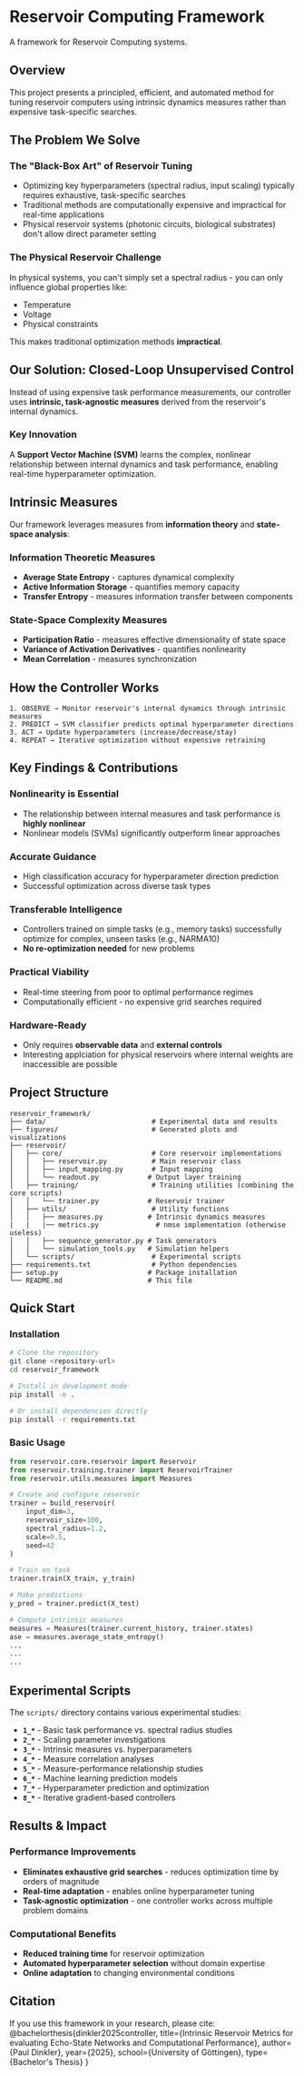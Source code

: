 # Reservoir Computing Framework

A framework for Reservoir Computing systems.

## Overview

This project presents a principled, efficient, and automated method for tuning reservoir computers using intrinsic dynamics measures rather than expensive task-specific searches. 

## The Problem We Solve

### The "Black-Box Art" of Reservoir Tuning
- Optimizing key hyperparameters (spectral radius, input scaling) typically requires exhaustive, task-specific searches
- Traditional methods are computationally expensive and impractical for real-time applications
- Physical reservoir systems (photonic circuits, biological substrates) don't allow direct parameter setting

### The Physical Reservoir Challenge
In physical systems, you can't simply set a spectral radius - you can only influence global properties like:
- Temperature
- Voltage  
- Physical constraints

This makes traditional optimization methods **impractical**.

## Our Solution: Closed-Loop Unsupervised Control

Instead of using expensive task performance measurements, our controller uses **intrinsic, task-agnostic measures** derived from the reservoir's internal dynamics.

### Key Innovation
A **Support Vector Machine (SVM)** learns the complex, nonlinear relationship between internal dynamics and task performance, enabling real-time hyperparameter optimization.

## Intrinsic Measures

Our framework leverages measures from **information theory** and **state-space analysis**:

### Information Theoretic Measures
- **Average State Entropy** - captures dynamical complexity
- **Active Information Storage** - quantifies memory capacity
- **Transfer Entropy** - measures information transfer between components

### State-Space Complexity Measures  

- **Participation Ratio** - measures effective dimensionality of state space
- **Variance of Activation Derivatives** - quantifies nonlinearity
- **Mean Correlation** - measures synchronization

## How the Controller Works

```
1. OBSERVE → Monitor reservoir's internal dynamics through intrinsic measures
2. PREDICT → SVM classifier predicts optimal hyperparameter directions  
3. ACT → Update hyperparameters (increase/decrease/stay)
4. REPEAT → Iterative optimization without expensive retraining
```

## Key Findings & Contributions

### Nonlinearity is Essential
- The relationship between internal measures and task performance is **highly nonlinear**
- Nonlinear models (SVMs) significantly outperform linear approaches

### Accurate Guidance
- High classification accuracy for hyperparameter direction prediction
- Successful optimization across diverse task types

### Transferable Intelligence
- Controllers trained on simple tasks (e.g., memory tasks) successfully optimize for complex, unseen tasks (e.g., NARMA10)
- **No re-optimization needed** for new problems

### Practical Viability
- Real-time steering from poor to optimal performance regimes
- Computationally efficient - no expensive grid searches required

### Hardware-Ready
- Only requires **observable data** and **external controls**
- Interesting applciation for physical reservoirs where internal weights are inaccessible are possible

## Project Structure

```
reservoir_framework/
├── data/                          # Experimental data and results
├── figures/                       # Generated plots and visualizations  
├── reservoir/
│   ├── core/                      # Core reservoir implementations
│   │   ├── reservoir.py           # Main reservoir class
│   │   ├── input_mapping.py       # Input mapping
│   │   └── readout.py            # Output layer training
│   ├── training/                  # Training utilities (combining the core scripts)
│   │   └── trainer.py            # Reservoir trainer
│   ├── utils/                     # Utility functions
│   │   ├── measures.py           # Intrinsic dynamics measures
|   |   |── metrics.py              # nmse implementation (otherwise useless)
│   │   ├── sequence_generator.py # Task generators
│   │   └── simulation_tools.py   # Simulation helpers
│   └── scripts/                   # Experimental scripts
├── requirements.txt               # Python dependencies
├── setup.py                      # Package installation
└── README.md                     # This file
```

## Quick Start

### Installation

```bash
# Clone the repository
git clone <repository-url>
cd reservoir_framework

# Install in development mode
pip install -e .

# Or install dependencies directly
pip install -r requirements.txt
```

### Basic Usage

```python
from reservoir.core.reservoir import Reservoir
from reservoir.training.trainer import ReservoirTrainer
from reservoir.utils.measures import Measures

# Create and configure reservoir
trainer = build_reservoir(
    input_dim=3,
    reservoir_size=100,
    spectral_radius=1.2,
    scale=0.5,
    seed=42
)

# Train on task
trainer.train(X_train, y_train)

# Make predictions  
y_pred = trainer.predict(X_test)

# Compute intrinsic measures
measures = Measures(trainer.current_history, trainer.states)
ase = measures.average_state_entropy()
...
...
...

```

## Experimental Scripts

The `scripts/` directory contains various experimental studies:

- **`1_*`** - Basic task performance vs. spectral radius studies
- **`2_*`** - Scaling parameter investigations  
- **`3_*`** - Intrinsic measures vs. hyperparameters
- **`4_*`** - Measure correlation analyses
- **`5_*`** - Measure-performance relationship studies
- **`6_*`** - Machine learning prediction models
- **`7_*`** - Hyperparameter prediction and optimization
- **`8_*`** - Iterative gradient-based controllers

## Results & Impact

### Performance Improvements
- **Eliminates exhaustive grid searches** - reduces optimization time by orders of magnitude
- **Real-time adaptation** - enables online hyperparameter tuning
- **Task-agnostic optimization** - one controller works across multiple problem domains

### Computational Benefits
- **Reduced training time** for reservoir optimization
- **Automated hyperparameter selection** without domain expertise
- **Online adaptation** to changing environmental conditions

## Citation

If you use this framework in your research, please cite:
@bachelorthesis{dinkler2025controller,
  title={Intrinsic Reservoir Metrics for evaluating Echo-State Networks and Computational Performance},
  author={Paul Dinkler},
  year={2025},
  school={University of Göttingen},
  type={Bachelor's Thesis}
}

